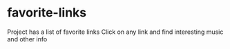# favorite-links
Project has a list of favorite links
Click on any link and find interesting music and other info
